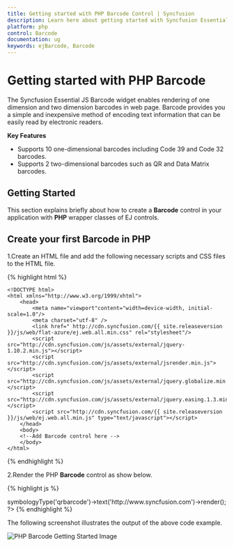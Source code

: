 ```yaml
---
title: Getting started with PHP Barcode Control | Syncfusion
description: Learn here about getting started with Syncfusion Essential Studio PHP Barcode Control, its elements, and more.
platform: php
control: Barcode
documentation: ug
keywords: ejBarcode, Barcode
---
```


# Getting started with PHP Barcode

The Syncfusion Essential JS Barcode widget enables rendering of one dimension and two dimension barcodes in web page. Barcode provides you a simple and inexpensive method of encoding text information that can be easily read by electronic readers.

**Key Features**

* Supports 10 one-dimensional barcodes including Code 39 and Code 32 barcodes.
* Supports 2 two-dimensional barcodes such as QR and Data Matrix barcodes.

## Getting Started

This section explains briefly about how to create a **Barcode** control in your application with **PHP** wrapper classes of EJ controls.

## Create your first Barcode in PHP

1.Create an HTML file and add the following necessary scripts and CSS files to the HTML file.

{% highlight html %}

    <!DOCTYPE html>
    <html xmlns="http://www.w3.org/1999/xhtml">
        <head>
            <meta name="viewport"content="width=device-width, initial-scale=1.0"/>
            <meta charset="utf-8" />
            <link href=" http://cdn.syncfusion.com/{{ site.releaseversion }}/js/web/flat-azure/ej.web.all.min.css" rel="stylesheet"/>
            <script src="http://cdn.syncfusion.com/js/assets/external/jquery-1.10.2.min.js"></script>
            <script src="http://cdn.syncfusion.com/js/assets/external/jsrender.min.js"></script>
            <script src="http://cdn.syncfusion.com/js/assets/external/jquery.globalize.min.js"></script>
            <script src="http://cdn.syncfusion.com/js/assets/external/jquery.easing.1.3.min.js"></script>
            <script src="http://cdn.syncfusion.com/{{ site.releaseversion }}/js/web/ej.web.all.min.js" type="text/javascript"></script>
        </head>
        <body>
        <!--Add Barcode control here -->
        </body>
    </html>

{% endhighlight %}

2.Render the PHP **Barcode** control as show below.

{% highlight js %}

<body>
    <?php
        $barcode = new EJ\Barcode("Barcode");
        echo $barcode->symbologyType('qrbarcode')->text('http://www.syncfusion.com')->render();
    ?>
</body>
{% endhighlight %}

The following screenshot illustrates the output of the above code example.

![PHP Barcode Getting Started Image](getting-started-images/default.png)
